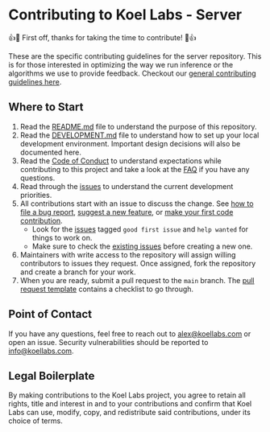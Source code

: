 # Contributing to Koel Labs - Server
👍🎉 First off, thanks for taking the time to contribute! 🎉👍

These are the specific contributing guidelines for the server repository. This is for those interested in optimizing the way we run inference or the algorithms we use to provide feedback. Checkout our [general contributing guidelines here](https://github.com/KoelLabs/.github/blob/main/CONTRIBUTING.md).

## Where to Start

1. Read the [README.md](README.md) file to understand the purpose of this repository.
2. Read the [DEVELOPMENT.md](DEVELOPMENT.md) file to understand how to set up your local development environment. Important design decisions will also be documented here.
3. Read the [Code of Conduct](https://github.com/KoelLabs/.github/blob/main/CONTRIBUTING.md#code-of-conduct) to understand expectations while contributing to this project and take a look at the [FAQ](https://github.com/KoelLabs/.github/blob/main/CONTRIBUTING.md#faq) if you have any questions.
4. Read through the [issues](https://github.com/KoelLabs/server/issues) to understand the current development priorities.
5. All contributions start with an issue to discuss the change. See [how to file a bug report](https://github.com/KoelLabs/.github/blob/main/CONTRIBUTING.md#reporting-bugs), [suggest a new feature](https://github.com/KoelLabs/.github/blob/main/CONTRIBUTING.md#suggesting-enhancements), or [make your first code contribution](https://github.com/KoelLabs/.github/blob/main/CONTRIBUTING.md#your-first-code-contribution).
    - Look for the [issues](https://github.com/KoelLabs/server/issues) tagged `good first issue` and `help wanted` for things to work on.
    - Make sure to check the [existing issues](https://github.com/KoelLabs/server/issues) before creating a new one.
6. Maintainers with write access to the repository will assign willing contributors to issues they request. Once assigned, fork the repository and create a branch for your work.
7. When you are ready, submit a pull request to the `main` branch. The [pull request template](.github/pull_request_template.md) contains a checklist to go through.

## Point of Contact

If you have any questions, feel free to reach out to alex@koellabs.com or open an issue. Security vulnerabilities should be reported to info@koellabs.com.

## Legal Boilerplate

By making contributions to the Koel Labs project, you agree to retain all rights, title and interest in and to your contributions and confirm that Koel Labs can use, modify, copy, and redistribute said contributions, under its choice of terms.
